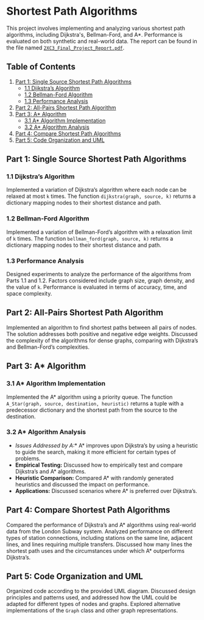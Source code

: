 # Shortest Path Algorithms

This project involves implementing and analyzing various shortest path algorithms, including Dijkstra's, Bellman-Ford, and A*. Performance is evaluated on both synthetic and real-world data. The report can be found in the file named [`2XC3_Final_Project_Report.pdf`](./2XC3_Final_Project_Report.pdf).

## Table of Contents

1. [Part 1: Single Source Shortest Path Algorithms](#part-1-single-source-shortest-path-algorithms)
   - [1.1 Dijkstra’s Algorithm](#11-dijkstras-algorithm)
   - [1.2 Bellman-Ford Algorithm](#12-bellman-ford-algorithm)
   - [1.3 Performance Analysis](#13-performance-analysis)
2. [Part 2: All-Pairs Shortest Path Algorithm](#part-2-all-pairs-shortest-path-algorithm)
3. [Part 3: A* Algorithm](#part-3-a-algorithm)
   - [3.1 A* Algorithm Implementation](#31-a-algorithm-implementation)
   - [3.2 A* Algorithm Analysis](#32-a-algorithm-analysis)
4. [Part 4: Compare Shortest Path Algorithms](#part-4-compare-shortest-path-algorithms)
5. [Part 5: Code Organization and UML](#part-5-code-organization-and-uml)

## Part 1: Single Source Shortest Path Algorithms

### 1.1 Dijkstra’s Algorithm

Implemented a variation of Dijkstra’s algorithm where each node can be relaxed at most `k` times. The function `dijkstra(graph, source, k)` returns a dictionary mapping nodes to their shortest distance and path.

### 1.2 Bellman-Ford Algorithm

Implemented a variation of Bellman-Ford’s algorithm with a relaxation limit of `k` times. The function `bellman_ford(graph, source, k)` returns a dictionary mapping nodes to their shortest distance and path.

### 1.3 Performance Analysis

Designed experiments to analyze the performance of the algorithms from Parts 1.1 and 1.2. Factors considered include graph size, graph density, and the value of `k`. Performance is evaluated in terms of accuracy, time, and space complexity.

## Part 2: All-Pairs Shortest Path Algorithm

Implemented an algorithm to find shortest paths between all pairs of nodes. The solution addresses both positive and negative edge weights. Discussed the complexity of the algorithms for dense graphs, comparing with Dijkstra’s and Bellman-Ford’s complexities.

## Part 3: A* Algorithm

### 3.1 A* Algorithm Implementation

Implemented the A* algorithm using a priority queue. The function `A_Star(graph, source, destination, heuristic)` returns a tuple with a predecessor dictionary and the shortest path from the source to the destination.

### 3.2 A* Algorithm Analysis

- **Issues Addressed by A*:** A* improves upon Dijkstra’s by using a heuristic to guide the search, making it more efficient for certain types of problems.
- **Empirical Testing:** Discussed how to empirically test and compare Dijkstra’s and A* algorithms.
- **Heuristic Comparison:** Compared A* with randomly generated heuristics and discussed the impact on performance.
- **Applications:** Discussed scenarios where A* is preferred over Dijkstra’s.

## Part 4: Compare Shortest Path Algorithms

Compared the performance of Dijkstra’s and A* algorithms using real-world data from the London Subway system. Analyzed performance on different types of station connections, including stations on the same line, adjacent lines, and lines requiring multiple transfers. Discussed how many lines the shortest path uses and the circumstances under which A* outperforms Dijkstra’s.

## Part 5: Code Organization and UML

Organized code according to the provided UML diagram. Discussed design principles and patterns used, and addressed how the UML could be adapted for different types of nodes and graphs. Explored alternative implementations of the `Graph` class and other graph representations.

